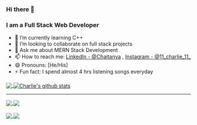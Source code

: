 ### Hi there 👋
### I am a Full Stack Web Developer
- 🌱 I’m currently learning C++
- 👯 I’m looking to collaborate on full stack projects
- 💬 Ask me about MERN Stack Development
- 📫 How to reach me: [LinkedIn - @Chaitanya](https://www.linkedin.com/in/chaitanya-lokhande-728309204/)  ,  [Instagram - @11_charlie_11_](https://www.instagram.com/11_charlie_11_/)
- 😄 Pronouns: [He/His]
- ⚡ Fun fact: I spend almost 4 hrs listening songs everyday




<a href="https://github.com/Charlie0560">
  <img align="center" src="https://github-readme-stats.vercel.app/api/top-langs/?username=Charlie0560&theme=light&hide_langs_below=1" />
</a>
<a href="https://github.com/Charlie0560">
 <img align="center" src="https://github-readme-stats.vercel.app/api?username=Charlie0560&show_icons=true&theme=light&line_height=27" alt="Charlie's github stats"/>
</a>
<hr/>

<a href="https://github.com/Charlie0560/PICITY">
 <img align="center" src="https://github-readme-stats.vercel.app/api/pin/?username=Charlie0560&repo=PICITY&theme=light" />
</a>

<a href="https://github.com/Charlie0560/PICT_Canteen">
 <img align="center" src="https://github-readme-stats.vercel.app/api/pin/?username=Charlie0560&repo=PICT_Canteen&theme=light" />
</a>
<br/> <br/>
<a href="https://github.com/Charlie0560/Attendance-Taker">
 <img align="center" src="https://github-readme-stats.vercel.app/api/pin/?username=Charlie0560&repo=Attendance-Taker&theme=light" />
</a>

<a href="https://github.com/Charlie0560/Skill-Sortner">
 <img align="center" src="https://github-readme-stats.vercel.app/api/pin/?username=Charlie0560&repo=Skill-Sortner&theme=light"/>
</a>

